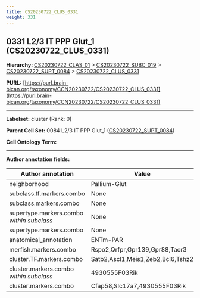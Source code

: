 ```yaml
---
title: CS20230722_CLUS_0331
weight: 331
---
```

## 0331 L2/3 IT PPP Glut_1 (CS20230722_CLUS_0331)
<b>Hierarchy: </b>
[CS20230722_CLAS_01](../CS20230722_CLAS_01) >
[CS20230722_SUBC_019](../CS20230722_SUBC_019) >
[CS20230722_SUPT_0084](../CS20230722_SUPT_0084) >
[CS20230722_CLUS_0331](../CS20230722_CLUS_0331)

**PURL:** [https://purl.brain-bican.org/taxonomy/CCN20230722/CS20230722_CLUS_0331](https://purl.brain-bican.org/taxonomy/CCN20230722/CS20230722_CLUS_0331)

---


**Labelset:** cluster (Rank: 0)

**Parent Cell Set:** 0084 L2/3 IT PPP Glut_1 ([CS20230722_SUPT_0084](../CS20230722_SUPT_0084))



**Cell Ontology Term:** 

[MARKER GENES.]: #


---

[TRANSFERRED ANNOTATIONS.]: #


[AUTHOR ANNOTATION FIELDS.]: #


**Author annotation fields:**

| Author annotation | Value |
|-------------------|-------|
|neighborhood|Pallium-Glut|
|subclass.tf.markers.combo|None|
|subclass.markers.combo|None|
|supertype.markers.combo _within subclass_|None|
|supertype.markers.combo|None|
|anatomical_annotation|ENTm-PAR|
|merfish.markers.combo|Rspo2,Qrfpr,Gpr139,Gpr88,Tacr3|
|cluster.TF.markers.combo|Satb2,Ascl1,Meis1,Zeb2,Bcl6,Tshz2|
|cluster.markers.combo _within subclass_|4930555F03Rik|
|cluster.markers.combo|Cfap58,Slc17a7,4930555F03Rik|

